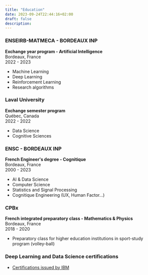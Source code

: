 ```yaml
---
title: "Education"
date: 2023-09-24T22:44:16+02:00
draft: false
description: 
---
```


### ENSEIRB-MATMECA - BORDEAUX INP
**Exchange year program - Artificial Intelligence**\
Bordeaux, France\
2022 - 2023

- Machine Learning 
- Deep Learning
- Reinforcement Learning
- Research algorithms

### Laval University
**Exchange semester program**\
Québec, Canada\
2022 - 2022

- Data Science
- Cognitive Sciences

### ENSC - BORDEAUX INP
**French Engineer's degree - Cognitique**\
Bordeaux, France\
2000 - 2023

- AI & Data Science 
- Computer Science
- Statistics and Signal Processing 
- Cognitique Engineering (UX, Human Factor...)

### CPBx 
**French integrated preparatory class - Mathematics & Physics**\
Bordeaux, France\
2018 - 2020

- Preparatory class for higher education institutions in sport-study program (volley-ball)

### Deep Learning and Data Science certifications 
- [Certifications issued by IBM](https://www.credly.com/users/leger-corentin/badges)